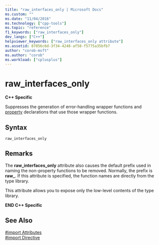 ```yaml
---
title: "raw_interfaces_only | Microsoft Docs"
ms.custom: ""
ms.date: "11/04/2016"
ms.technology: ["cpp-tools"]
ms.topic: "reference"
f1_keywords: ["raw_interfaces_only"]
dev_langs: ["C++"]
helpviewer_keywords: ["raw_interfaces_only attribute"]
ms.assetid: 87056c6d-3f34-4248-af58-f5775a35bfb7
author: "corob-msft"
ms.author: "corob"
ms.workload: ["cplusplus"]
---
```

# raw_interfaces_only
**C++ Specific**  
  
Suppresses the generation of error-handling wrapper functions and [property](../cpp/property-cpp.md) declarations that use those wrapper functions.  
  
## Syntax  
  
```  
raw_interfaces_only  
```  
  
## Remarks  
 
The **raw_interfaces_only** attribute also causes the default prefix used in naming the non-property functions to be removed. Normally, the prefix is **raw_**. If this attribute is specified, the function names are directly from the type library.  
  
This attribute allows you to expose only the low-level contents of the type library.  
  
**END C++ Specific**  
  
## See Also  
 
[#import Attributes](../preprocessor/hash-import-attributes-cpp.md)   
[#import Directive](../preprocessor/hash-import-directive-cpp.md)